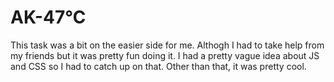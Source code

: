 # AK-47℃

This task was a bit on the easier side for me. Althogh I had to take help from my friends but it was pretty fun doing it. I had a pretty vague idea about JS and CSS so I had to catch up on that. Other than that, it was pretty cool.
